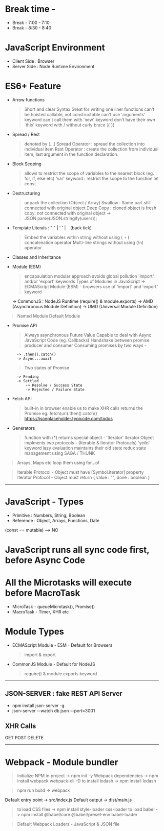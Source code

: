 # Break time -

- Break - 7:00 - 7:10
- Break - 8:30 - 8:40

# JavaScript Environment

- Client Side : Browser
- Server Side : Node Runtime Environment

# ES6+ Feature

- Arrow functions

  > Short and clear Syntax
  > Great for writing one liner functions
  > can't be hoisted
  > callable, not constructable
  > can't use 'arguments' keyword
  > can't call them with 'new' keyword
  > don't have their own 'this' keyword
  > with / without curly brace ({ })

- Spread / Rest

  > denoted by (...)
  > Spread Operator : spread the collection into individual item
  > Rest Operator : create the collection from individual item; last argument in the function declaration.

- Block Scoping

  > allows to restrict the scope of variables to the nearest block (eg. for, if, else etc)
  > 'var' keyword : restrict the scope to the function
  > let
  > const

- Destructuring

  > unpack the collection (Object / Array)
  > Swallow : Some part still connected with original object
  > Deep Copy : cloned object is fresh copy; not connected with original object
  > -> JSON.parse(JSON.stringify(users));

- Template Literals : " " | ' ' | ` ` (back tick)

  > Embed the variables within string without using ( + ) concatenation operator
  > Multi-line strings without using (\n) operator

- Classes and Inheritance

- Module (ESM)

  > encapsulation
  > modular approach
  > avoids global pollution
  > 'import' and/or 'export' keywords
  > Types of Modules in JavaScript
  > -> ECMAScript Module (ESM) - browsers
  > use of 'import' and 'export' keyword

  -> CommonJS : NodeJS Runtime (require() & module.exports)
  -> AMD (Asynchronous Module Definition)
  -> UMD (Universal Module Definition)

> Named Module
> Default Module

- Promise API

  > Always asynchronous
  > Future Value
  > Capable to deal with Async JavaScript Code (eg. Callbacks)
  > Handshake between promise producer and consumer
  > Consuming promises by two ways -

        -> .then().catch()
        -> Async...await

  > Two states of Promise

        -> Pending
        -> Settled
            -> Resolve / Success State
            -> Rejected / Failure State

- Fetch API

  > built-in in browser
  > enable us to make XHR calls
  > returns the Promise
  > eg. fetch(url).then().catch()
  > https://jsonplaceholder.typicode.com/todos

- Generators
  > function with (\*)
  > returns special object - 'Iterator'
  > Iterator Object implments two protocols - (Iterable & Iterator Protocals)
  > 'yeild' keyword
  > lazy evaluation
  > maintains their old state
  > redux state management using SAGA / THUNK

> Arrays, Maps etc loop them using for...of

> Iterable Protocol - Object must have [Symbol.iterator] property
> Iterator Protocol - Object must return { value : "", done : boolean }

---

# JavaScript - Types

- Primitive : Numbers, String, Boolean
- Reference : Object, Arrays, Functions, Date

(const == mutable) --> NO

# JavaScript runs all sync code first, before Async Code

# All the Microtasks will execute before MacroTask

- MicroTask - queueMicrotask(), Promise()
- MacroTask - Timer, XHR etc

# Module Types

- ECMAScript Module - ESM - Default for Browsers

  > import & export

- CommonJS Module - Default for NodeJS
  > require() & module.exports keyword

---

## JSON-SERVER : fake REST API Server

- npm install json-server -g
- json-server --watch db.json --port=3001

## XHR Calls

GET
POST
DELETE

---

# Webpack - Module bundler

> Initialize NPM in project -> npm init -y
> Webpack dependencies -> npm install webpack webpack-cli -D
> to install lodash -> npm install lodash

> npm run build -> webpack

Default entry point -> src/index.js
Default output -> dist/main.js

> to load CSS files -> npm install style-loader css-loader
> to load babel -> npm install @babel/core @babel/preset-env babel-loader

> Default Webpack Loaders - JavaScript & JSON file

